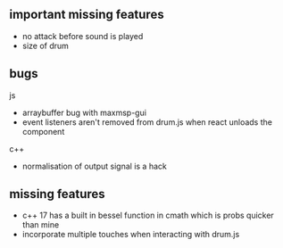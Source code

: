## important missing features

-   no attack before sound is played
-   size of drum

## bugs

js

-   arraybuffer bug with maxmsp-gui
-   event listeners aren't removed from drum.js when react unloads the component

c++

-   normalisation of output signal is a hack

## missing features

-   c++ 17 has a built in bessel function in cmath which is probs quicker than mine
-   incorporate multiple touches when interacting with drum.js
